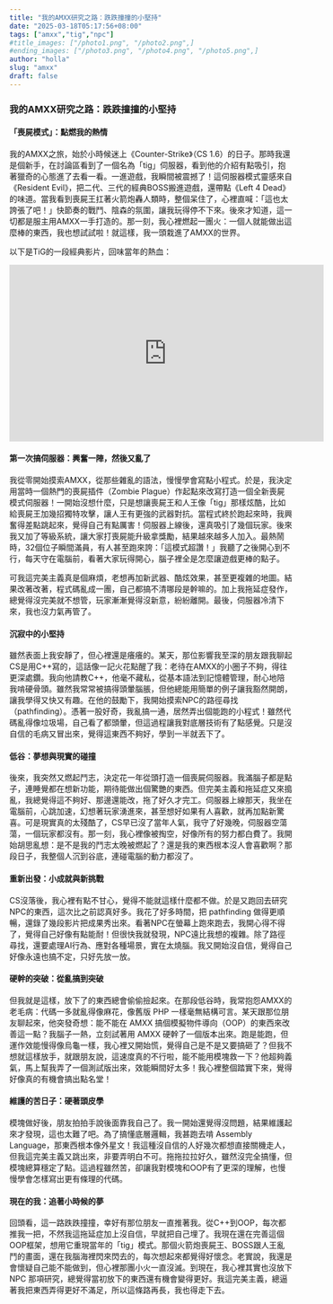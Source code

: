 ```yaml
---
title: "我的AMXX研究之路：跌跌撞撞的小堅持"
date: "2025-03-18T05:17:56+08:00"
tags: ["amxx","tig","npc"]
#title_images: ["/photo1.png", "/photo2.png",]
#ending_images: ["/photo3.png", "/photo4.png", "/photo5.png",]
author: "holla"
slug: "amxx"
draft: false
---
```


### 我的AMXX研究之路：跌跌撞撞的小堅持

#### 「喪屍模式」：點燃我的熱情

我的AMXX之旅，始於小時候迷上《Counter-Strike》（CS 1.6）的日子。那時我還是個新手，在討論區看到了一個名為「tig」伺服器，看到他的介紹有點吸引，抱著獵奇的心態進了去看一看。一進遊戲，我瞬間被震撼了！這伺服器模式靈感來自《Resident Evil》，把二代、三代的經典BOSS搬進遊戲，還帶點《Left 4 Dead》的味道。當我看到喪屍王扛著火箭炮轟人類時，整個呆住了，心裡直喊：「這也太誇張了吧！」快節奏的戰鬥、陰森的氛圍，讓我玩得停不下來。後來才知道，這一切都是服主用AMXX一手打造的。那一刻，我心裡燃起一團火：一個人就能做出這麼棒的東西，我也想試試啦！就這樣，我一頭栽進了AMXX的世界。

以下是TiG的一段經典影片，回味當年的熱血：
<iframe width="560" height="315" src="https://www.youtube.com/embed/Rtwg6HNA-qw?si=_YyG447DrjOgltMk" title="YouTube video player" frameborder="0" allow="accelerometer; autoplay; clipboard-write; encrypted-media; gyroscope; picture-in-picture; web-share" referrerpolicy="strict-origin-when-cross-origin" allowfullscreen></iframe>

#### 第一次搞伺服器：興奮一陣，然後又亂了

我從零開始摸索AMXX，從那些雜亂的語法，慢慢學會寫點小程式。於是，我決定用當時一個熱門的喪屍插件（Zombie Plague）作起點來改寫打造一個全新喪屍模式伺服器！一開始沒想什麼，只是想讓喪屍王和人王像「tig」那樣炫酷，比如給喪屍王加幾招獨特攻擊，讓人王有更強的武器對抗。當程式終於跑起來時，我興奮得差點跳起來，覺得自己有點厲害！伺服器上線後，還真吸引了幾個玩家。後來我又加了等級系統，讓大家打喪屍能升級拿獎勵，結果越來越多人加入。最熱鬧時，32個位子瞬間滿員，有人甚至跑來誇：「這模式超讚！」我聽了之後開心到不行，每天守在電腦前，看著大家玩得開心，腦子裡全是怎麼讓遊戲更棒的點子。

可我這完美主義真是個麻煩，老想再加新武器、酷炫效果，甚至更複雜的地圖。結果改著改著，程式碼亂成一團，自己都搞不清哪段是幹嘛的。加上我拖延症發作，總覺得沒完美就不想管，玩家漸漸覺得沒新意，紛紛離開。最後，伺服器冷清下來，我也沒力氣再管了。

#### 沉寂中的小堅持

雖然表面上我安靜了，但心裡還是癢癢的。某天，那位影響我至深的朋友跟我聊起CS是用C++寫的，這話像一記火花點醒了我：老待在AMXX的小圈子不夠，得往更深處鑽。我向他請教C++，他毫不藏私，從基本語法到記憶體管理，耐心地陪我啃硬骨頭。雖然我常常被搞得頭暈腦脹，但他總能用簡單的例子讓我豁然開朗，讓我學得又快又有趣。在他的鼓勵下，我開始摸索NPC的路徑尋找（pathfinding）。憑著一股好奇，我亂搞一通，居然弄出個能跑的小程式！雖然代碼亂得像垃圾場，自己看了都頭暈，但這過程讓我對底層技術有了點感覺。只是沒自信的毛病又冒出來，覺得這東西不夠好，學到一半就丟下了。

#### 低谷：夢想與現實的碰撞

後來，我突然又燃起鬥志，決定花一年從頭打造一個喪屍伺服器。我滿腦子都是點子，連睡覺都在想新功能，期待能做出個驚艷的東西。但完美主義和拖延症又來搗亂，我總覺得這不夠好、那邊還能改，拖了好久才完工。伺服器上線那天，我坐在電腦前，心跳加速，幻想著玩家湧進來，甚至想好如果有人喜歡，就再加點新驚喜。可是現實真的太殘酷了，CS早已沒了當年人氣，我守了好幾晚，伺服器空蕩蕩，一個玩家都沒有。那一刻，我心裡像被掏空，好像所有的努力都白費了。我開始胡思亂想：是不是我的鬥志太晚被燃起了？還是我的東西根本沒人會喜歡啊？那段日子，我整個人沉到谷底，連碰電腦的動力都沒了。

#### 重新出發：小成就與新挑戰

CS沒落後，我心裡有點不甘心，覺得不能就這樣什麼都不做。於是又跑回去研究NPC的東西，這次比之前認真好多。我花了好多時間，把 pathfinding 做得更順暢，還錄了幾段影片把成果秀出來。看著NPC在螢幕上跑來跑去，我開心得不得了，覺得自己好像有點能耐！但很快我就發現，NPC遠比我想的複雜。除了路徑尋找，還要處理AI行為、應對各種場景，實在太燒腦。我又開始沒自信，覺得自己好像永遠也搞不定，只好先放一放。

#### 硬幹的突破：從亂搞到突破

但我就是這樣，放下了的東西總會偷偷撿起來。在那段低谷時，我常抱怨AMXX的老毛病：代碼一多就亂得像麻花，像舊版 PHP 一樣毫無結構可言。某天跟那位朋友聊起來，他突發奇想：能不能在 AMXX 搞個模擬物件導向（OOP）的東西來改善這一點？我腦子一熱，立刻試著用 AMXX 硬幹了一個版本出來。跑是能跑，但運作效能慢得像烏龜一樣，我心裡又開始慌，覺得自己是不是又要搞砸了？但我不想就這樣放手，就跟朋友說，這速度真的不行啦，能不能用模塊救一下？他超夠義氣，馬上幫我弄了一個測試版出來，效能瞬間好太多！我心裡整個踏實下來，覺得好像真的有機會搞出點名堂！

#### 維護的苦日子：硬著頭皮學

模塊做好後，朋友拍拍手說後面靠我自己了。我一開始還覺得沒問題，結果維護起來才發現，這也太難了吧。為了搞懂底層邏輯，我甚跑去啃 Assembly Language，那東西根本像外星文！我這種沒自信的人好幾次都想直接關機走人，但我這完美主義又跳出來，非要弄明白不可。拖拖拉拉好久，雖然沒完全搞懂，但模塊總算穩定了點。這過程雖然苦，卻讓我對模塊和OOP有了更深的理解，也慢慢學會怎樣寫出更有條理的代碼。

#### 現在的我：追著小時候的夢

回頭看，這一路跌跌撞撞，幸好有那位朋友一直推著我。從C++到OOP，每次都推我一把，不然我這拖延症加上沒自信，早就把自己埋了。我現在還在完善這個OOP框架，想用它重現當年的「tig」模式。那個火箭炮喪屍王、BOSS跟人王亂鬥的畫面，還在我腦海裡閃來閃去的，每次想起來都覺得好懷念。老實說，我還是會懷疑自己能不能做到，但心裡那團小火一直沒滅。到現在，我心裡其實也沒放下 NPC 那項研究，總覺得當初放下的東西還有機會變得更好。我這完美主義，總逼著我把東西弄得更好不滿足，所以這條路再長，我也得走下去。